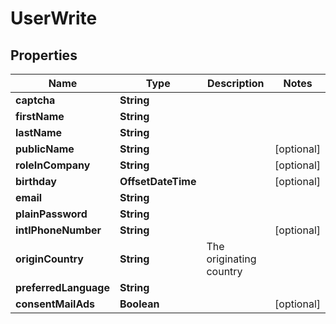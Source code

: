 

# UserWrite



## Properties

| Name | Type | Description | Notes |
|------------ | ------------- | ------------- | -------------|
|**captcha** | **String** |  |  |
|**firstName** | **String** |  |  |
|**lastName** | **String** |  |  |
|**publicName** | **String** |  |  [optional] |
|**roleInCompany** | **String** |  |  [optional] |
|**birthday** | **OffsetDateTime** |  |  [optional] |
|**email** | **String** |  |  |
|**plainPassword** | **String** |  |  |
|**intlPhoneNumber** | **String** |  |  [optional] |
|**originCountry** | **String** | The originating country |  |
|**preferredLanguage** | **String** |  |  |
|**consentMailAds** | **Boolean** |  |  [optional] |



